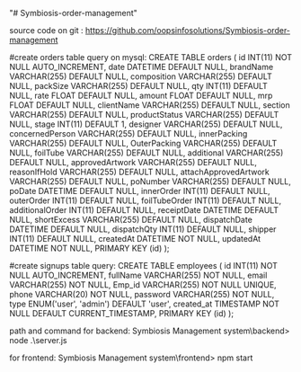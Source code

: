 "# Symbiosis-order-management" 

source code on git : https://github.com/oopsinfosolutions/Symbiosis-order-management

#create orders table query on mysql: 
CREATE TABLE orders (
  id INT(11) NOT NULL AUTO_INCREMENT,
  date DATETIME DEFAULT NULL,
  brandName VARCHAR(255) DEFAULT NULL,
  composition VARCHAR(255) DEFAULT NULL,
  packSize VARCHAR(255) DEFAULT NULL,
  qty INT(11) DEFAULT NULL,
  rate FLOAT DEFAULT NULL,
  amount FLOAT DEFAULT NULL,
  mrp FLOAT DEFAULT NULL,
  clientName VARCHAR(255) DEFAULT NULL,
  section VARCHAR(255) DEFAULT NULL,
  productStatus VARCHAR(255) DEFAULT NULL,
  stage INT(11) DEFAULT 1,
  designer VARCHAR(255) DEFAULT NULL,
  concernedPerson VARCHAR(255) DEFAULT NULL,
  innerPacking VARCHAR(255) DEFAULT NULL,
  OuterPacking VARCHAR(255) DEFAULT NULL,
  foilTube VARCHAR(255) DEFAULT NULL,
  additional VARCHAR(255) DEFAULT NULL,
  approvedArtwork VARCHAR(255) DEFAULT NULL,
  reasonIfHold VARCHAR(255) DEFAULT NULL,
  attachApprovedArtwork VARCHAR(255) DEFAULT NULL,
  poNumber VARCHAR(255) DEFAULT NULL,
  poDate DATETIME DEFAULT NULL,
  innerOrder INT(11) DEFAULT NULL,
  outerOrder INT(11) DEFAULT NULL,
  foilTubeOrder INT(11) DEFAULT NULL,
  additionalOrder INT(11) DEFAULT NULL,
  receiptDate DATETIME DEFAULT NULL,
  shortExcess VARCHAR(255) DEFAULT NULL,
  dispatchDate DATETIME DEFAULT NULL,
  dispatchQty INT(11) DEFAULT NULL,
  shipper INT(11) DEFAULT NULL,
  createdAt DATETIME NOT NULL,
  updatedAt DATETIME NOT NULL,
  PRIMARY KEY (id)
);

#create signups table query:
CREATE TABLE employees (
  id INT(11) NOT NULL AUTO_INCREMENT,
  fullName VARCHAR(255) NOT NULL,
  email VARCHAR(255) NOT NULL,
  Emp_id VARCHAR(255) NOT NULL UNIQUE,
  phone VARCHAR(20) NOT NULL,
  password VARCHAR(255) NOT NULL,
  type ENUM('user', 'admin') DEFAULT 'user',
  created_at TIMESTAMP NOT NULL DEFAULT CURRENT_TIMESTAMP,
  PRIMARY KEY (id)
);

path and command for backend:
Symbiosis Management system\backend> node .\server.js

for frontend:
Symbiosis Management system\frontend> npm start
